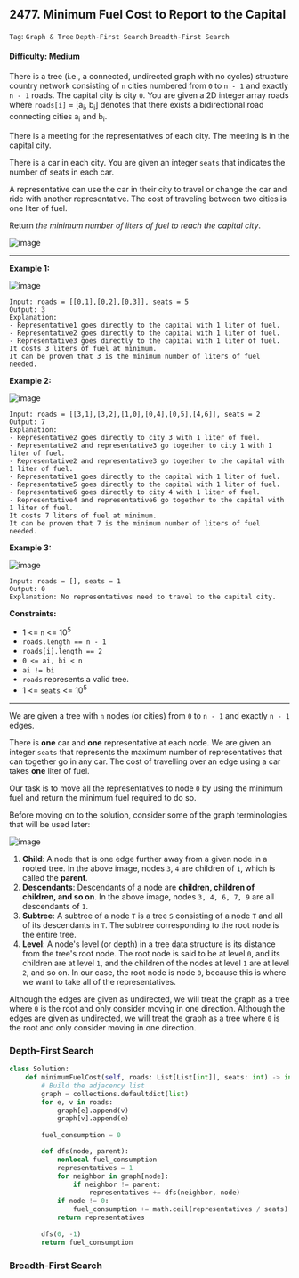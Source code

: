 ## 2477. Minimum Fuel Cost to Report to the Capital

```Tag```: ```Graph & Tree``` ```Depth-First Search``` ```Breadth-First Search```

#### Difficulty: Medium

There is a tree (i.e., a connected, undirected graph with no cycles) structure country network consisting of ```n``` cities numbered from ```0``` to ```n - 1``` and exactly ```n - 1``` roads. The capital city is city ```0```. You are given a 2D integer array roads where ```roads[i]``` = [a<sub>i</sub>, b<sub>i</sub>] denotes that there exists a bidirectional road connecting cities a<sub>i</sub> and b<sub>i</sub>.

There is a meeting for the representatives of each city. The meeting is in the capital city.

There is a car in each city. You are given an integer ```seats``` that indicates the number of seats in each car.

A representative can use the car in their city to travel or change the car and ride with another representative. The cost of traveling between two cities is one liter of fuel.

Return _the minimum number of liters of fuel to reach the capital city_.

![image](https://user-images.githubusercontent.com/35042430/218288964-e42197e6-2e8f-4a44-8779-7d1c08597f83.png)

---

__Example 1:__

![image](https://assets.leetcode.com/uploads/2022/09/22/a4c380025e3ff0c379525e96a7d63a3.png)
```
Input: roads = [[0,1],[0,2],[0,3]], seats = 5
Output: 3
Explanation: 
- Representative1 goes directly to the capital with 1 liter of fuel.
- Representative2 goes directly to the capital with 1 liter of fuel.
- Representative3 goes directly to the capital with 1 liter of fuel.
It costs 3 liters of fuel at minimum. 
It can be proven that 3 is the minimum number of liters of fuel needed.
```

__Example 2:__

![image](https://assets.leetcode.com/uploads/2022/11/16/2.png)
```
Input: roads = [[3,1],[3,2],[1,0],[0,4],[0,5],[4,6]], seats = 2
Output: 7
Explanation: 
- Representative2 goes directly to city 3 with 1 liter of fuel.
- Representative2 and representative3 go together to city 1 with 1 liter of fuel.
- Representative2 and representative3 go together to the capital with 1 liter of fuel.
- Representative1 goes directly to the capital with 1 liter of fuel.
- Representative5 goes directly to the capital with 1 liter of fuel.
- Representative6 goes directly to city 4 with 1 liter of fuel.
- Representative4 and representative6 go together to the capital with 1 liter of fuel.
It costs 7 liters of fuel at minimum. 
It can be proven that 7 is the minimum number of liters of fuel needed.
```

__Example 3:__

![image](https://assets.leetcode.com/uploads/2022/09/27/efcf7f7be6830b8763639cfd01b690a.png)
```
Input: roads = [], seats = 1
Output: 0
Explanation: No representatives need to travel to the capital city.
```

__Constraints:__

- 1 <= ```n``` <= 10<sup>5</sup>
- ```roads.length == n - 1```
- ```roads[i].length == 2```
- ```0 <= ai, bi < n```
- ```ai != bi```
- ```roads``` represents a valid tree.
- 1 <= ```seats``` <= 10<sup>5</sup>

---

We are given a tree with ```n``` nodes (or cities) from ```0``` to ```n - 1``` and exactly ```n - 1``` edges.

There is __one__ car and __one__ representative at each node. We are given an integer ```seats``` that represents the maximum number of representatives that can together go in any car. The cost of travelling over an edge using a car takes __one__ liter of fuel.

Our task is to move all the representatives to node ```0``` by using the minimum fuel and return the minimum fuel required to do so.

Before moving on to the solution, consider some of the graph terminologies that will be used later:

![image](https://leetcode.com/problems/minimum-fuel-cost-to-report-to-the-capital/solutions/3080167/Figures/2477/2477-1.png)

1. __Child__: A node that is one edge further away from a given node in a rooted tree. In the above image, nodes ```3```, ```4``` are children of ```1```, which is called the __parent__.
2. __Descendants__: Descendants of a node are __children, children of children, and so on__. In the above image, nodes ```3, 4, 6, 7, 9``` are all descendants of ```1```.
3. __Subtree__: A subtree of a node ```T``` is a tree ```S``` consisting of a node ```T``` and all of its descendants in ```T```. The subtree corresponding to the root node is the entire tree.
4. __Level__: A node's level (or depth) in a tree data structure is its distance from the tree's root node. The root node is said to be at level ```0```, and its children are at level ```1```, and the children of the nodes at level ```1``` are at level ```2```, and so on. In our case, the root node is node ```0```, because this is where we want to take all of the representatives.

Although the edges are given as undirected, we will treat the graph as a tree where ```0``` is the root and only consider moving in one direction. Although the edges are given as undirected, we will treat the graph as a tree where ```0``` is the root and only consider moving in one direction.

### Depth-First Search

```Python
class Solution:
    def minimumFuelCost(self, roads: List[List[int]], seats: int) -> int:
        # Build the adjacency list
        graph = collections.defaultdict(list)
        for e, v in roads:
            graph[e].append(v)
            graph[v].append(e)
        
        fuel_consumption = 0

        def dfs(node, parent):
            nonlocal fuel_consumption
            representatives = 1
            for neighbor in graph[node]:
                if neighbor != parent:
                    representatives += dfs(neighbor, node)
            if node != 0:
                fuel_consumption += math.ceil(representatives / seats)
            return representatives
        
        dfs(0, -1)
        return fuel_consumption
```

### Breadth-First Search

```Python


```
